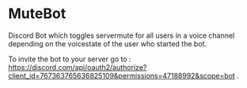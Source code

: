 # MuteBot

Discord Bot which toggles servermute for all users in a voice channel depending on the voicestate of the user who started the bot.

To invite the bot to your server go to : https://discord.com/api/oauth2/authorize?client_id=767363765636825109&permissions=47188992&scope=bot .

